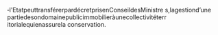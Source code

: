 ‐l'EtatpeuttransférerpardécretprisenConseildesMinistre s,lagestiond’une partiedesondomainepublicimmobilieràunecollectivitéterr itorialequienassurela conservation.